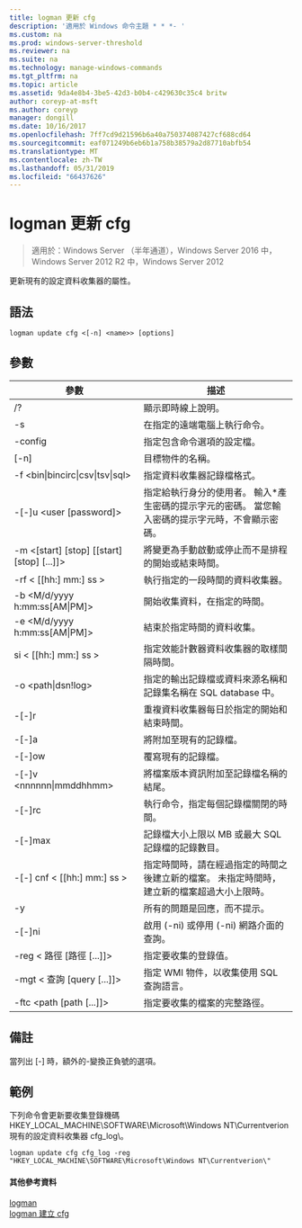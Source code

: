 ```yaml
---
title: logman 更新 cfg
description: '適用於 Windows 命令主題 * * *- '
ms.custom: na
ms.prod: windows-server-threshold
ms.reviewer: na
ms.suite: na
ms.technology: manage-windows-commands
ms.tgt_pltfrm: na
ms.topic: article
ms.assetid: 9da4e8b4-3be5-42d3-b0b4-c429630c35c4 britw
author: coreyp-at-msft
ms.author: coreyp
manager: dongill
ms.date: 10/16/2017
ms.openlocfilehash: 7ff7cd9d21596b6a40a750374087427cf688cd64
ms.sourcegitcommit: eaf071249b6eb6b1a758b38579a2d87710abfb54
ms.translationtype: MT
ms.contentlocale: zh-TW
ms.lasthandoff: 05/31/2019
ms.locfileid: "66437626"
---
```

# <a name="logman-update-cfg"></a>logman 更新 cfg

>適用於：Windows Server （半年通道），Windows Server 2016 中，Windows Server 2012 R2 中，Windows Server 2012

更新現有的設定資料收集器的屬性。  

## <a name="syntax"></a>語法  
```  
logman update cfg <[-n] <name>> [options]  
```  
## <a name="parameters"></a>參數  

|                    參數                     |                                                                               描述                                                                               |
|--------------------------------------------------|-------------------------------------------------------------------------------------------------------------------------------------------------------------------------|
|                        /?                        |                                                                    顯示即時線上說明。                                                                     |
|                -s <computer name>                |                                                          在指定的遠端電腦上執行命令。                                                          |
|                 -config <value>                  |                                                         指定包含命令選項的設定檔。                                                         |
|                   [-n] <name>                    |                                                                       目標物件的名稱。                                                                        |
| -f <bin&#124;bincirc&#124;csv&#124;tsv&#124;sql> |                                                            指定資料收集器記錄檔格式。                                                             |
|             -[-]u <user [password]>              | 指定給執行身分的使用者。 輸入\*產生密碼的提示字元的密碼。 當您輸入密碼的提示字元時，不會顯示密碼。 |
|    -m <[start] [stop] [[start] [stop] [...]]>    |                                                將變更為手動啟動或停止而不是排程的開始或結束時間。                                                 |
|                -rf < [[hh:] mm:] ss >                |                                                        執行指定的一段時間的資料收集器。                                                         |
|        -b <M/d/yyyy h:mm:ss[AM&#124;PM]>         |                                                              開始收集資料，在指定的時間。                                                               |
|        -e <M/d/yyyy h:mm:ss[AM&#124;PM]>         |                                                               結束於指定時間的資料收集。                                                                |
|                si < [[hh:] mm:] ss >                |                                                 指定效能計數器資料收集器的取樣間隔時間。                                                  |
|              -o <path&#124;dsn!log>              |                                              指定的輸出記錄檔或資料來源名稱和記錄集名稱在 SQL database 中。                                               |
|                      -[-]r                       |                                                  重複資料收集器每日於指定的開始和結束時間。                                                  |
|                      -[-]a                       |                                                                     將附加至現有的記錄檔。                                                                     |
|                      -[-]ow                      |                                                                     覆寫現有的記錄檔。                                                                     |
|           -[-]v <nnnnnn&#124;mmddhhmm>           |                                                   將檔案版本資訊附加至記錄檔名稱的結尾。                                                   |
|                  -[-]rc <task>                   |                                                         執行命令，指定每個記錄檔關閉的時間。                                                          |
|                 -[-]max <value>                  |                                                 記錄檔大小上限以 MB 或最大 SQL 記錄檔的記錄數目。                                                  |
|              -[-] cnf < [[hh:] mm:] ss >              |     指定時間時，請在經過指定的時間之後建立新的檔案。 未指定時間時，建立新的檔案超過大小上限時。     |
|                        -y                        |                                                             所有的問題是回應，而不提示。                                                              |
|                      -[-]ni                      |                                                         啟用 (-ni) 或停用 (-ni) 網路介面的查詢。                                                          |
|             -reg < 路徑 [路徑 [...]]>             |                                                                 指定要收集的登錄值。                                                                 |
|            -mgt < 查詢 [query [...]]>            |                                                      指定 WMI 物件，以收集使用 SQL 查詢語言。                                                       |
|             -ftc <path [path [...]]>             |                                                           指定要收集的檔案的完整路徑。                                                            |

## <a name="remarks"></a>備註  
當列出 [-] 時，額外的-變換正負號的選項。  
## <a name="BKMK_examples"></a>範例  
下列命令會更新要收集登錄機碼 HKEY_LOCAL_MACHINE\SOFTWARE\Microsoft\Windows NT\Currentverion 現有的設定資料收集器 cfg_log\\。  
```  
logman update cfg cfg_log -reg "HKEY_LOCAL_MACHINE\SOFTWARE\Microsoft\Windows NT\Currentverion\"  
```  
#### <a name="additional-references"></a>其他參考資料  
[logman](logman.md)  
[logman 建立 cfg](logman-create-cfg.md)  
